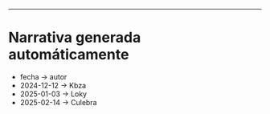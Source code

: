 ---
# Narrativa generada automáticamente
- fecha → autor
- 2024-12-12 → Kbza
- 2025-01-03 → Loky
- 2025-02-14 → Culebra
